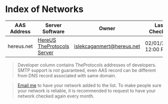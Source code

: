 # Index of Networks

| **AAS Address** | **Server Software**                               | **Owner**                  | **Last Checked**    |
|-----------------|---------------------------------------------------|----------------------------|---------------------|
| hereus.net     | [HereUS TheProtocols Server](Server-Softwares.md) | islekcaganmert@hereus.net | 02/01/2024 12:00 PM | 

> Developer column contains TheProtocols addresses of developers.
> SMTP support is not guaranteed, even AAS record can be different from DNS record associated with same domain.

> [Email me](mailto:islekcaganmert@hereus.net) to have your network added to the list.
> To make people sure your network is reliable, it is recommended to request to have your network checked again every month.